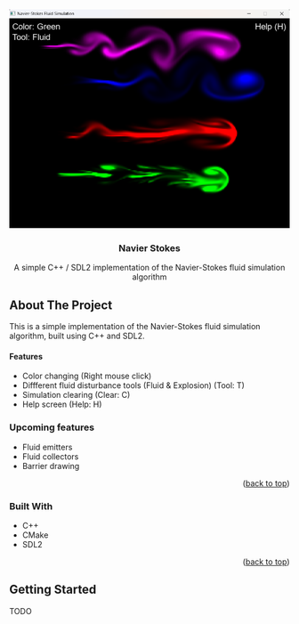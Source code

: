 <!-- Improved compatibility of back to top link: See: https://github.com/othneildrew/Best-README-Template/pull/73 -->
<a id="readme-top"></a>

<br />
<div align="center">
  <a href="https://github.com/prospektai/navier-stokes">
    <img src=".readme/screenshot.png" alt="Logo">
  </a>

  <h3 align="center">Navier Stokes</h3>

  <p align="center">
    A simple C++ / SDL2 implementation of the Navier-Stokes fluid simulation algorithm
    <br />
  </p>
</div>


<!-- ABOUT THE PROJECT -->
## About The Project

This is a simple implementation of the Navier-Stokes fluid simulation algorithm, built using C++ and SDL2.

#### Features
- Color changing (Right mouse click)
- Diffferent fluid disturbance tools (Fluid & Explosion) (Tool: T)
- Simulation clearing (Clear: C)
- Help screen (Help: H)

### Upcoming features
- Fluid emitters
- Fluid collectors
- Barrier drawing

<p align="right">(<a href="#readme-top">back to top</a>)</p>

### Built With

- C++
- CMake
- SDL2

<p align="right">(<a href="#readme-top">back to top</a>)</p>

<!-- GETTING STARTED -->
## Getting Started

TODO